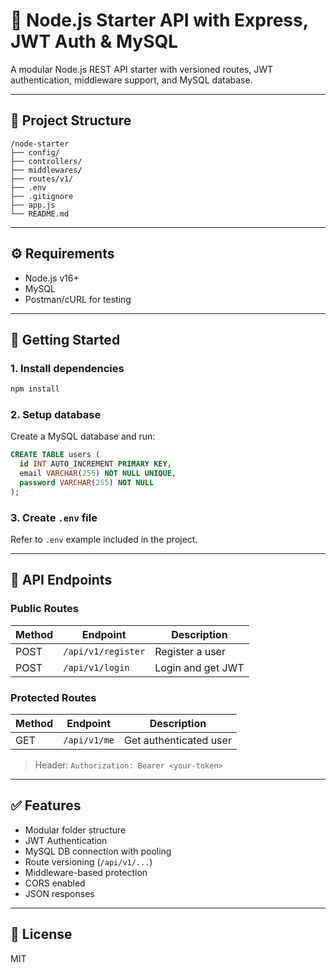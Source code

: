 # 🚀 Node.js Starter API with Express, JWT Auth & MySQL

A modular Node.js REST API starter with versioned routes, JWT authentication, middleware support, and MySQL database.

---

## 📁 Project Structure

```
/node-starter
├── config/
├── controllers/
├── middlewares/
├── routes/v1/
├── .env
├── .gitignore
├── app.js
└── README.md
```

---

## ⚙️ Requirements

- Node.js v16+
- MySQL
- Postman/cURL for testing

---

## 🚀 Getting Started

### 1. Install dependencies

```bash
npm install
```

### 2. Setup database

Create a MySQL database and run:

```sql
CREATE TABLE users (
  id INT AUTO_INCREMENT PRIMARY KEY,
  email VARCHAR(255) NOT NULL UNIQUE,
  password VARCHAR(255) NOT NULL
);
```

### 3. Create `.env` file

Refer to `.env` example included in the project.

---

## 🧪 API Endpoints

### Public Routes
| Method | Endpoint           | Description        |
|--------|--------------------|--------------------|
| POST   | `/api/v1/register` | Register a user    |
| POST   | `/api/v1/login`    | Login and get JWT  |

### Protected Routes
| Method | Endpoint      | Description           |
|--------|---------------|-----------------------|
| GET    | `/api/v1/me`  | Get authenticated user|

> Header: `Authorization: Bearer <your-token>`

---

## ✅ Features

- Modular folder structure
- JWT Authentication
- MySQL DB connection with pooling
- Route versioning (`/api/v1/...`)
- Middleware-based protection
- CORS enabled
- JSON responses

---

## 🤝 License

MIT
